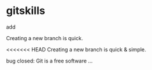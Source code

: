 # gitskills
add

Creating a new branch is quick.

<<<<<<< HEAD
Creating a new branch is quick & simple.

bug closed: Git is a free software ...